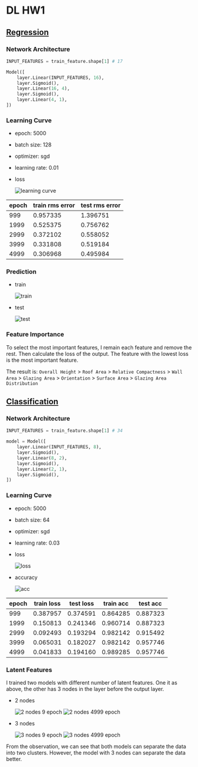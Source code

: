 # DL HW1

## [Regression](./regression.ipynb)

### Network Architecture

```python
INPUT_FEATURES = train_feature.shape[1] # 17

Model([
    layer.Linear(INPUT_FEATURES, 16),
    layer.Sigmoid(),
    layer.Linear(16, 4),
    layer.Sigmoid(),
    layer.Linear(4, 1),
])
```

### Learning Curve

- epoch: 5000
- batch size: 128
- optimizer: sgd
- learning rate: 0.01
- loss

    ![learning curve](./images/regression/loss.png)

| epoch | train rms error | test rms error |
| ----- | --------------- | -------------- |
| 999   | 0.957335        | 1.396751       |
| 1999  | 0.525375        | 0.756762       |
| 2999  | 0.372102        | 0.558052       |
| 3999  | 0.331808        | 0.519184       |
| 4999  | 0.306968        | 0.495984       |

### Prediction

- train

    ![train](./images/regression/train_pred.png)

- test

    ![test](./images/regression/test_pred.png)

### Feature Importance

To select the most important features, I remain each feature and remove the rest. Then calculate the loss of the output. The feature with the lowest loss is the most important feature.

The result is:
`Overall Height` > `Roof Area` > `Relative Compactness` > `Wall Area` > `Glazing Area` > `Orientation` > `Surface Area` > `Glazing Area Distribution`

## [Classification](classification.ipynb)

### Network Architecture

```python
INPUT_FEATURES = train_feature.shape[1] # 34

model = Model([
    layer.Linear(INPUT_FEATURES, 8),
    layer.Sigmoid(),
    layer.Linear(8, 2),
    layer.Sigmoid(),
    layer.Linear(2, 1),
    layer.Sigmoid(),
])
```

### Learning Curve

- epoch: 5000
- batch size: 64
- optimizer: sgd
- learning rate: 0.03
- loss

    ![loss](images/classification/loss.png)

- accuracy

    ![acc](images/classification/acc.png)

| epoch | train loss | test loss | train acc | test acc |
| ----- | ---------- | --------- | --------- | -------- |
| 999   | 0.387957   | 0.374591  | 0.864285  | 0.887323 |
| 1999  | 0.150813   | 0.241346  | 0.960714  | 0.887323 |
| 2999  | 0.092493   | 0.193294  | 0.982142  | 0.915492 |
| 3999  | 0.065031   | 0.182027  | 0.982142  | 0.957746 |
| 4999  | 0.041833   | 0.194160  | 0.989285  | 0.957746 |

### Latent Features

I trained two models with different number of latent features. One it as above, the other has 3 nodes in the layer before the output layer.

- 2 nodes
  
    ![2 nodes 9 epoch](images/classification/latent_9_2d.png)
    ![2 nodes 4999 epoch](images/classification/latent_4999_2d.png)

- 3 nodes
  
    ![3 nodes 9 epoch](images/classification/latent_9_3d.png)
    ![3 nodes 4999 epoch](images/classification/latent_4999_3d.png)

From the observation, we can see that both models can separate the data into two clusters. However, the model with 3 nodes can separate the data better.
